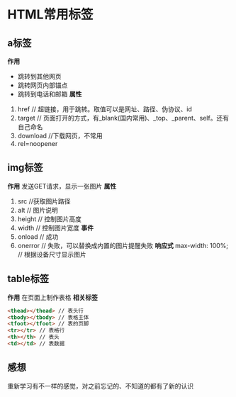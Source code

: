 # HTML常用标签

## a标签
**作用**
* 跳转到其他网页
* 跳转网页内部锚点
* 跳转到电话和邮箱
**属性**
1. href // 超链接，用于跳转。取值可以是网址、路径、伪协议、id
2. target // 页面打开的方式，有_blank(国内常用)、_top、_parent、self。还有自己命名
3. download //下载网页，不常用
4. rel=noopener
   
## img标签
**作用**
发送GET请求，显示一张图片
**属性**
1. src //获取图片路径
2. alt // 图片说明
3. height // 控制图片高度
4. width // 控制图片宽度
**事件**
1. onload // 成功
2. onerror // 失败，可以替换成内置的图片提醒失败
**响应式**
max-width: 100%; // 根据设备尺寸显示图片

## table标签
**作用**
在页面上制作表格
**相关标签**
```HTML
<thead></thead> // 表头行
<tbody></tbody> // 表格主体
<tfoot></tfoot> // 表的页脚
<tr></tr> // 表格行
<th></th> // 表头
<td></td> // 表数据
```
## 感想
重新学习有不一样的感觉，对之前忘记的、不知道的都有了新的认识
